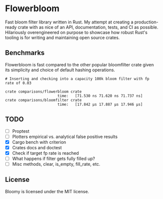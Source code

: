 # Flowerbloom

Fast bloom filter library written in Rust. My attempt at creating a production-ready
crate with as nice of an API, documentation, tests, and CI as possible. Hilariously overengineered
on purpose to showcase how robust Rust's tooling is for writing and maintaining open source
crates.


## Benchmarks

Flowerbloom is fast compared to the other popular bloomfilter crate given its simplicity
and choice of default hashing operations.

```
# Inserting and checking into a capacity 100k bloom filter with fp rate of 0.03

crate comparisons/flowerbloom crate                                                                            
                        time:   [71.530 ns 71.620 ns 71.737 ns]
crate comparisons/bloomfilter crate                                                                             
                        time:   [17.842 µs 17.887 µs 17.946 µs]
```

## TODO

- [ ] Proptest
- [ ] Plotters empirical vs. analytical false positive results
- [x] Cargo bench with criterion
- [x] Crates docs and doctest
- [x] Check if target fp rate is reached
- [ ] What happens if filter gets fully filled up?
- [ ] Misc methods, clear, is_empty, fill_rate, etc.

## License

Bloomy is licensed under the MIT license.
